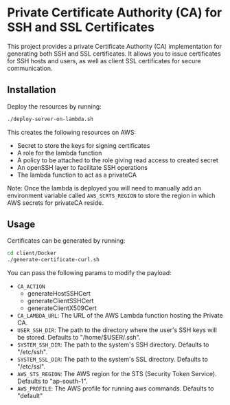 # Private Certificate Authority (CA) for SSH and SSL Certificates

This project provides a private Certificate Authority (CA) implementation for generating both SSH and SSL certificates. It allows you to issue certificates for SSH hosts and users, as well as client SSL certificates for secure communication.

## Installation


Deploy the resources by running:

   ```bash
   ./deploy-server-on-lambda.sh
   ```

This creates the following resources on AWS:
- Secret to store the keys for signing certificates
- A role for the lambda function
- A policy to be attached to the role giving read access to created secret
- An openSSH layer to facilitate SSH operations
- The lambda function to act as a privateCA

Note: Once the lambda is deployed you will need to manually add an environment variable called `AWS_SCRTS_REGION` to store the region in which AWS secrets for privateCA reside. 

## Usage

Certificates can be generated by running:

   ```bash
   cd client/Docker
   ./generate-certificate-curl.sh
   ```

You can pass the following params to modify the payload:

- `CA_ACTION`
  - generateHostSSHCert
  - generateClientSSHCert
  - generateClientX509Cert
- `CA_LAMBDA_URL`: The URL of the AWS Lambda function hosting the Private CA.
- `USER_SSH_DIR`: The path to the directory where the user's SSH keys will be stored. Defaults to "/home/$USER/.ssh".
- `SYSTEM_SSH_DIR`: The path to the system's SSH directory. Defaults to "/etc/ssh".
- `SYSTEM_SSL_DIR`: The path to the system's SSL directory. Defaults to "/etc/ssl".
- `AWS_STS_REGION`: The AWS region for the STS (Security Token Service). Defaults to "ap-south-1".
- `AWS_PROFILE`: The AWS profile for running aws commands. Defaults to "default"